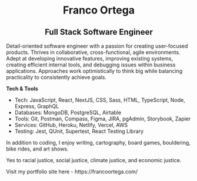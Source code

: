 <div>
    <h1 align="center">Franco Ortega</h1>
    <h2 align="center">Full Stack Software Engineer</h2>
</div>
  
<p>
Detail-oriented software engineer with a passion for creating user-focused products. Thrives in collaborative, cross-functional, agile environments. Adept at developing innovative features, improving existing systems, creating efficient internal tools, and debugging issues within business applications. Approaches work optimistically to think big while balancing practicality to consistently achieve goals.
</p>

<p>
    <strong>Tech & Tools</strong>
    <ul>
        <li>Tech: JavaScript, React, NextJS, CSS, Sass, HTML, TypeScript, Node, Express, GraphQL</li>
        <li>Databases: MongoDB, PostgreSQL, Airtable</li>
        <li>Tools: Git, Postman, Compass, Figma, JIRA, pgAdmin, Storybook, Zapier</li>
        <li>Services: GitHub, Heroku, Netlify, Vercel, AWS</li>
        <li>Testing: Jest, QUnit, Supertest, React Testing Library</li>
    </ul>
</p>

<p>
In addition to coding, I enjoy writing, cartography, board games, bouldering, bike rides, and art shows.
</p>

<p>
Yes to racial justice, social justice, climate justice, and economic justice.
</p>

<p>
    Visit my portfolio site here - https://francoortega.com/
</p>

<!--
**franco-ortega/franco-ortega** is a ✨ _special_ ✨ repository because its `README.md` (this file) appears on your GitHub profile.

